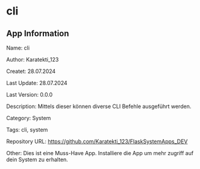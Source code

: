 # cli

## App Information

Name: cli

Author: Karatekti_123

Createt: 28.07.2024

Last Update: 28.07.2024

Last Version: 0.0.0

Description: Mittels dieser können diverse CLI Befehle ausgeführt werden.

Category: System

Tags: cli, system

Repository URL: https://github.com/Karatekti_123/FlaskSystemApps_DEV

Other: Dies ist eine Muss-Have App. Installiere die App um mehr zugriff auf dein System zu erhalten.
